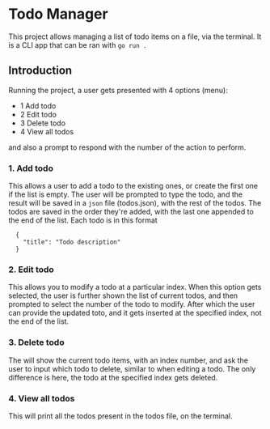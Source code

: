 # Todo Manager
This project allows managing a list of todo items on a file, via the terminal. 
It is a CLI app that can be ran with `go run .`

## Introduction
Running the project, a user gets presented with 4 options (menu):

- 1 Add todo
-	2 Edit todo
-	3 Delete todo
-	4 View all todos

and also a prompt to respond with the number of the action to perform.

### 1. Add todo
This allows a user to add a todo to the existing ones, or create the first one if the list is empty.
The user will be prompted to type the todo, and the result will be saved in a `json` file (todos.json), with the rest of the todos.
The todos are saved in the order they're added, with the last one appended to the end of the list.
Each todo is in this format
```
  {
    "title": "Todo description"
  }
```

### 2. Edit todo
This allows you to modify a todo at a particular index. When this option gets selected, the user is further
shown the list of current todos, and then prompted to select the number of the todo to modify. After which 
the user can provide the updated toto, and it gets inserted at the specified index, not the end of the list.

### 3. Delete todo
The will show the current todo items, with an index number, and ask the user to input which todo to delete, similar to when editing a todo.
The only difference is here, the todo at the specified index gets deleted.

### 4. View all todos
This will print all the todos present in the todos file, on the terminal.
